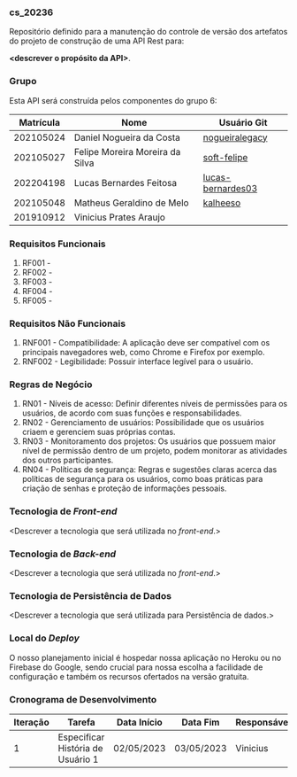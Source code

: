 ### cs_20236
Repositório definido para a manutenção do controle de versão dos artefatos do projeto de construção de uma API Rest para:

**<descrever o propósito da API>**.

### Grupo
Esta API será construída pelos componentes do grupo 6:

|Matrícula|Nome|Usuário Git|
|---|---|---|
|202105024|Daniel Nogueira da Costa|[nogueiralegacy](https://github.com/nogueiralegacy)|
|202105027|Felipe Moreira Moreira da Silva|[soft-felipe](https://github.com/soft-felipe)|
|202204198|Lucas Bernardes Feitosa|[lucas-bernardes03](https://github.com/lucas-bernardes03)|
|202105048|Matheus Geraldino de Melo|[kalheeso](https://github.com/kalheeso)|
|201910912|Vinicius Prates Araujo|[]()|

### Requisitos Funcionais
1. RF001 - <descrever>
2. RF002 - <descrever>
3. RF003 - <descrever>
3. RF004 - <descrever>
3. RF005 - <descrever>

### Requisitos Não Funcionais
1. RNF001 - Compatibilidade: A aplicação deve ser compatível com os principais navegadores web, como Chrome e Firefox por exemplo.
2. RNF002 - Legibilidade: Possuir interface legível para o usuário.

### Regras de Negócio
1. RN01 - Níveis de acesso: Definir diferentes níveis de permissões para os usuários, de acordo com suas funções e responsabilidades.
2. RN02 - Gerenciamento de usuários: Possibilidade que os usuários criaem e gerenciem suas próprias contas.
3. RN03 - Monitoramento dos projetos: Os usuários que possuem maior nível de permissão dentro de um projeto, podem monitorar as atividades dos outros participantes.
4. RN04 - Políticas de segurança: Regras e sugestões claras acerca das políticas de segurança para os usuários, como boas práticas para criação de senhas e proteção de informações pessoais.

### Tecnologia de _Front-end_
<Descrever a tecnologia que será utilizada no _front-end_.>

### Tecnologia de _Back-end_
<Descrever a tecnologia que será utilizada no _front-end_.>

### Tecnologia de Persistência de Dados
<Descrever a tecnologia que será utilizada para Persistência de dados.>

### Local do _Deploy_
O nosso planejamento inicial é hospedar nossa aplicação no Heroku ou no Firebase do Google, sendo crucial para nossa escolha a facilidade de configuração e também os recursos ofertados na versão gratuita.

### Cronograma de Desenvolvimento

|Iteração|Tarefa|Data Início|Data Fim|Responsável|Situação|
|---|---|---|---|---|---|
|1|Especificar História de Usuário 1|02/05/2023|03/05/2023|Vinicius|Programada|
